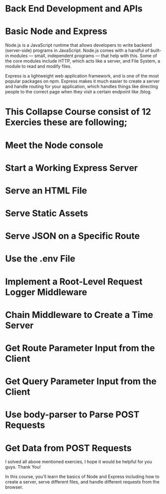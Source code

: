 # Back End Development and APIs
# Basic Node and Express

Node.js is a JavaScript runtime that allows developers to write backend (server-side) programs in JavaScript. Node.js comes with a handful of built-in modules — small, independent programs — that help with this. Some of the core modules include HTTP, which acts like a server, and File System, a module to read and modify files.

Express is a lightweight web application framework, and is one of the most popular packages on npm. Express makes it much easier to create a server and handle routing for your application, which handles things like directing people to the correct page when they visit a certain endpoint like /blog.

# This Collapse Course consist of 12 Exercies these are following;


# Meet the Node console
# Start a Working Express Server
# Serve an HTML File
# Serve Static Assets
# Serve JSON on a Specific Route
# Use the .env File
# Implement a Root-Level Request Logger Middleware
# Chain Middleware to Create a Time Server
# Get Route Parameter Input from the Client
# Get Query Parameter Input from the Client
# Use body-parser to Parse POST Requests
# Get Data from POST Requests

I solved all above mentioned exercies, I hope it would be helpful for you guys. Thank You!


In this course, you'll learn the basics of Node and Express including how to create a server, serve different files, and handle different requests from the browser.